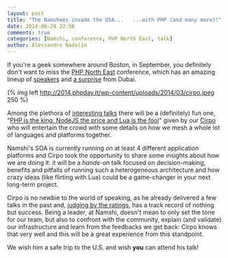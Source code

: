 ```yaml
---
layout: post
title: "The Namshees invade the USA...   ...with PHP (and many more)!"
date: 2014-06-29 22:58
comments: true
categories: [Namshi, conference, PHP North East, talk]
author: Alessandro Nadalin
---
```


If you're a geek somewhere around Boston, in September,
you definitely don't want to miss the
[PHP North East](http://www.northeastphp.org/)
conference, which has an amazing lineup of
[speakers](http://www.northeastphp.org/speakers)
and [a surprise](http://www.northeastphp.org/speakers/view/176/Alessandro-Cinelli)
from Dubai.

<!-- more -->

{% img left http://2014.phpday.it/wp-content/uploads/2014/03/cirpo.jpeg 250 %}

Among the plethora of [interesting talks](http://www.northeastphp.org/agenda)
there will be a (definitely) fun one, "[PHP is the king, NodeJS the price and Lua
is the fool](http://www.northeastphp.org/talks/view/352/PHP-is-the-king-nodejs-is-the-prince-and-Lua-is-the-fool)"
given by our [Cirpo](<http://tech.namshi.io/team/#Alessandro Cinelli (cirpo)>) who will entertain the crowd with some
details on how we mesh a whole lot of languages and platforms
together.

Namshi's SOA is currently running on at least 4 different
application platforms and Cirpo took the opportunity to share some insights
about how we are doing it: it will be a *hands-on* talk focused on
decision-making, benefits and pitfalls of running such a heterogeneous
architecture and how crazy ideas (like flirting with Lua) could be a
game-changer in your next long-term project.

Cirpo is no newbie to the world of speaking, as he already delivered
a few talks in the past and, [judging by the ratings](https://joind.in/user/view/956),
has a track record of nothing but success. Being a leader, at Namshi, doesn't mean
to only set the tone for our team, but also to confront with the community,
explain (and validate) our infrastructure and learn from the feedbacks we get back:
Cirpo knows that very well and this will be a great experience from this
standpoint.


We wish him a safe trip to the U.S. and wish **you** can
attend his talk!
